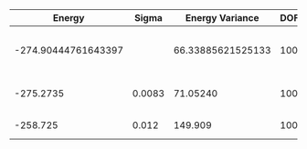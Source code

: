 | Energy              | Sigma  | Energy Variance   | DOF | Einf | Method                       | Reference |
|---------------------|--------|-------------------|-----|------|------------------------------|-----------|
| -274.90444761643397 |        | 66.33885621525133 | 100 | 0    | DMRG (bond dimension = 1024) | [code](https://github.com/varbench/methods/blob/main/scripts/J1J2/square_100_P_1/dmrg.sh) |
| -275.2735           | 0.0083 | 71.05240          | 100 | 0    | RBM (alpha = 1)              | TODO: own code (RBM) |
| -258.725            | 0.012  | 149.909           | 100 | 0    | Jastrow baseline             | [code](https://github.com/varbench/methods/blob/main/scripts/J1J2/square_100_P_1/vmc_jastrow.sh) |

